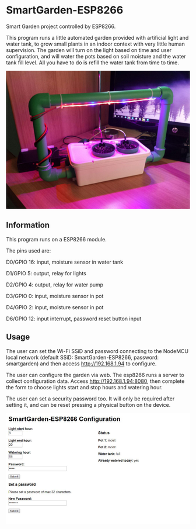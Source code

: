 # SmartGarden-ESP8266
Smart Garden project controlled by ESP8266.

This program runs a little automated garden provided with artificial light and water tank, to grow small plants in an indoor context with very little human supervision. The garden will turn on the light based on time and user configuration, and will water the pots based on soil moisture and the water tank fill level. All you have to do is refill the water tank from time to time.

<img src="images/picture1.jpg" alt="SmartGarden-ESP8266" width="800" /> 

## Information

This program runs on a ESP8266 module. 

The pins used are:

D0/GPIO 16: input, moisture sensor in water tank

D1/GPIO 5: output, relay for lights

D2/GPIO 4: output, relay for water pump

D3/GPIO 0: input, moisture sensor in pot 

D4/GPIO 2: input, moisture sensor in pot

D6/GPIO 12: input interrupt, password reset button input

## Usage

The user can set the Wi-Fi SSiD and password connecting to the NodeMCU local network (default SSiD: SmartGarden-ESP8266, password: smartgarden) and then access http://192.168.1.94 to configure.

The user can configure the garden via web. The esp8266 runs a server to collect configuration data.
Access http://192.168.1.94:8080, then complete the form to choose lights start and stop hours and watering hour.

The user can set a security password too. It will only be required after setting it, and can be reset pressing a physical button on the device.

<img src="images/smartgarden.JPG" alt="SmartGarden-ESP8266 Configuration Page" width="800" /> 
